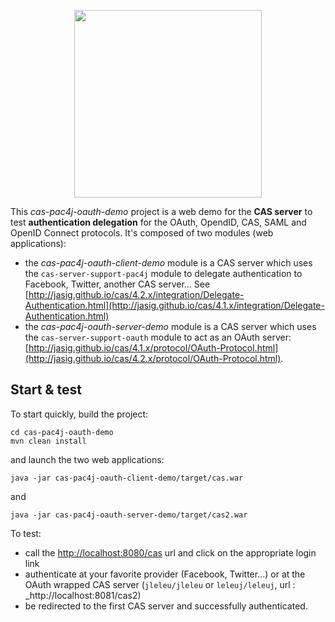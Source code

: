 <p align="center">
  <img src="https://pac4j.github.io/pac4j/img/logo-cas.png" width="300" />
</p>

This *cas-pac4j-oauth-demo* project is a web demo for the **CAS server** to test **authentication delegation** for the OAuth, OpendID, CAS, SAML and OpenID Connect protocols. It's composed of two modules (web applications):

- the *cas-pac4j-oauth-client-demo* module is a CAS server which uses the `cas-server-support-pac4j` module to delegate authentication to Facebook, Twitter, another CAS server... See [http://jasig.github.io/cas/4.2.x/integration/Delegate-Authentication.html](http://jasig.github.io/cas/4.1.x/integration/Delegate-Authentication.html)
- the *cas-pac4j-oauth-server-demo* module is a CAS server which uses the `cas-server-support-oauth` module to act as an OAuth server: [http://jasig.github.io/cas/4.1.x/protocol/OAuth-Protocol.html](http://jasig.github.io/cas/4.2.x/protocol/OAuth-Protocol.html).

## Start & test

To start quickly, build the project:

```shell
cd cas-pac4j-oauth-demo
mvn clean install
```

and launch the two web applications:

```shell
java -jar cas-pac4j-oauth-client-demo/target/cas.war
```

and

```shell
java -jar cas-pac4j-oauth-server-demo/target/cas2.war
```

To test:

- call the [http://localhost:8080/cas](http://localhost:8080/cas) url and click on the appropriate login link
- authenticate at your favorite provider (Facebook, Twitter...) or at the OAuth wrapped CAS server (`jleleu/jleleu` or `leleuj/leleuj`, url : _http://localhost:8081/cas2)
- be redirected to the first CAS server and successfully authenticated.
